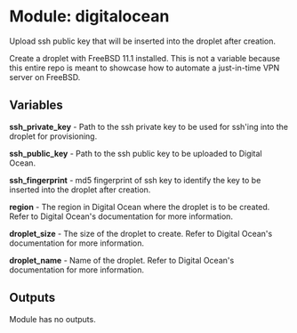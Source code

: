 # Module: digitalocean

Upload ssh public key that will be inserted into the droplet after creation.

Create a droplet with FreeBSD 11.1 installed. This is not a variable because
this entire repo is meant to showcase how to automate a just-in-time VPN server
on FreeBSD.

## Variables

**ssh_private_key** - Path to the ssh private key to be used for ssh'ing into
the droplet for provisioning.

**ssh_public_key** - Path to the ssh public key to be uploaded to Digital Ocean.

**ssh_fingerprint** - md5 fingerprint of ssh key to identify the key to be 
inserted into the droplet after creation.

**region** - The region in Digital Ocean where the droplet is to be created. 
Refer to Digital Ocean's documentation for more information.

**droplet_size** - The size of the droplet to create. Refer to Digital Ocean's 
documentation for more information. 

**droplet_name** - Name of the droplet. Refer to Digital Ocean's documentation 
for more information. 

## Outputs

Module has no outputs.
